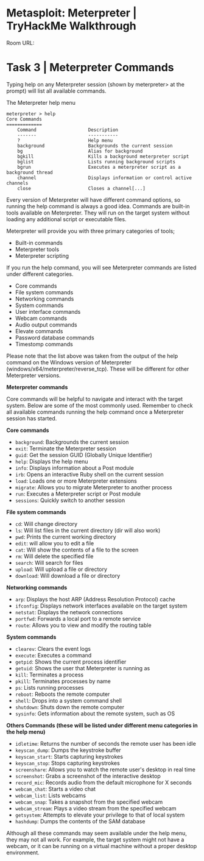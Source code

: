 # Metasploit: Meterpreter | TryHackMe Walkthrough

Room URL: 

# Task 3 | Meterpreter Commands

Typing help on any Meterpreter session (shown by meterpreter> at the prompt) will list all available commands.

The Meterpreter help menu

```
meterpreter > help
Core Commands
=============
    Command                   Description
    -------                   -----------
    ?                         Help menu
    background                Backgrounds the current session
    bg                        Alias for background
    bgkill                    Kills a background meterpreter script
    bglist                    Lists running background scripts
    bgrun                     Executes a meterpreter script as a background thread
    channel                   Displays information or control active channels
    close                     Closes a channel[...]
```

Every version of Meterpreter will have different command options, so running the help command is always a good idea. Commands are built-in tools available on Meterpreter. They will run on the target system without loading any additional script or executable files.

Meterpreter will provide you with three primary categories of tools;

 - Built-in commands
 - Meterpreter tools
 - Meterpreter scripting

If you run the help command, you will see Meterpreter commands are listed under different categories.

 - Core commands
 - File system commands
 - Networking commands
 - System commands
 - User interface commands
 - Webcam commands
 - Audio output commands
 - Elevate commands
 - Password database commands
 - Timestomp commands

Please note that the list above was taken from the output of the help command on the Windows version of Meterpreter (windows/x64/meterpreter/reverse_tcp). These will be different for other Meterpreter versions.

**Meterpreter commands**

Core commands will be helpful to navigate and interact with the target system. Below are some of the most commonly used. Remember to check all available commands running the help command once a Meterpreter session has started.

**Core commands**

 - `background`: Backgrounds the current session
 - `exit`: Terminate the Meterpreter session
 - `guid`: Get the session GUID (Globally Unique Identifier)
 - `help`: Displays the help menu
 - `info`: Displays information about a Post module
 - `irb`: Opens an interactive Ruby shell on the current session
 - `load`: Loads one or more Meterpreter extensions
 - `migrate`: Allows you to migrate Meterpreter to another process
 - `run`: Executes a Meterpreter script or Post module
 - `sessions`: Quickly switch to another session


**File system commands**

 - `cd`: Will change directory
 - `ls`: Will list files in the current directory (dir will also work)
 - `pwd`: Prints the current working directory
 - `edit`: will allow you to edit a file
 - `cat`: Will show the contents of a file to the screen
 - `rm`: Will delete the specified file
 - `search`: Will search for files
 - `upload`: Will upload a file or directory
 - `download`: Will download a file or directory


**Networking commands**

 - `arp`: Displays the host ARP (Address Resolution Protocol) cache
 - `ifconfig`: Displays network interfaces available on the target system
 - `netstat`: Displays the network connections
 - `portfwd`: Forwards a local port to a remote service
 - `route`: Allows you to view and modify the routing table


**System commands**

 - `clearev`: Clears the event logs
 - `execute`: Executes a command
 - `getpid`: Shows the current process identifier
 - `getuid`: Shows the user that Meterpreter is running as
 - `kill`: Terminates a process
 - `pkill`: Terminates processes by name
 - `ps`: Lists running processes
 - `reboot`: Reboots the remote computer
 - `shell`: Drops into a system command shell
 - `shutdown`: Shuts down the remote computer
 - `sysinfo`: Gets information about the remote system, such as OS

**Others Commands (these will be listed under different menu categories in the help menu)**

 - `idletime`: Returns the number of seconds the remote user has been idle
 - `keyscan_dump`: Dumps the keystroke buffer
 - `keyscan_start`: Starts capturing keystrokes
 - `keyscan_stop`: Stops capturing keystrokes
 - `screenshare`: Allows you to watch the remote user's desktop in real time
 - `screenshot`: Grabs a screenshot of the interactive desktop
 - `record_mic`: Records audio from the default microphone for X seconds
 - `webcam_chat`: Starts a video chat
 - `webcam_list`: Lists webcams
 - `webcam_snap`: Takes a snapshot from the specified webcam
 - `webcam_stream`: Plays a video stream from the specified webcam
 - `getsystem`: Attempts to elevate your privilege to that of local system
 - `hashdump`: Dumps the contents of the SAM database

Although all these commands may seem available under the help menu, they may not all work. For example, the target system might not have a webcam, or it can be running on a virtual machine without a proper desktop environment.
